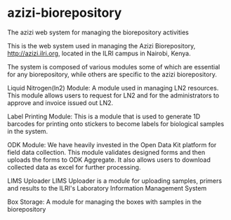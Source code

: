 azizi-biorepository
===================

The azizi web system for managing the biorepository activities

This is the web system used in managing the Azizi Biorepository, http://azizi.ilri.org, located in the ILRI campus in Nairobi, Kenya.

The system is composed of various modules some of which are essential for any biorepository, while others are specific to the azizi biorepository.

Liquid Nitrogen(ln2) Module:
A module used in managing LN2 resources. This module allows users to request for LN2 and for the administrators to approve and invoice issued out LN2.

Label Printing Module:
This is a module that is used to generate 1D barcodes for printing onto stickers to become labels for biological samples in the system.

ODK Module:
We have heavily invested in the Open Data Kit platform for field data collection. This module validates designed forms and then uploads the forms to ODK Aggregate. It also allows users to download collected data as excel for further processing.

LIMS Uploader
LIMS Uploader is a module for uploading samples, primers and results to the ILRI's Laboratory Information Management System

Box Storage:
A module for managing the boxes with samples in the biorepository
